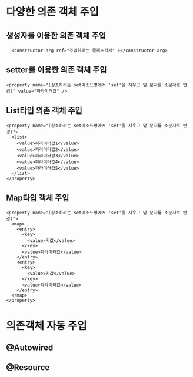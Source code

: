 # 다양한 의존 객체 주입 

## 생성자를 이용한 의존 객체 주입

```
  <constructor-arg ref="주입하려는 클래스객체" ></constructor-arg>
```

## setter를 이용한 의존 객체 주입
```
<property name="(참조하려는 set메소드명에서 'set'을 지우고 앞 문자를 소문자로 변경)" value="파라미터값" />
```
## List타입 의존 객체 주입
```
<property name="(참조하려는 set메소드명에서 'set'을 지우고 앞 문자를 소문자로 변경)">
  <list>
    <value>파라미터값1</value>
    <value>파라미터값2</value>
    <value>파라미터값3</value>
    <value>파라미터값4</value>
    <value>파라미터값5</value>
  </list>
</property>
```
## Map타입 객체 주입
```
<property name="(참조하려는 set메소드명에서 'set'을 지우고 앞 문자를 소문자로 변경)">
  <map>
    <entry>
      <key>
        <value>키값</value>
      </key>
      <value>파라미터값</value>
    </entry>
    <entry>
      <key>
        <value>키값</value>
      </key>
      <value>파라미터값</value>
    </entry>
  </map>
</property>
```

# 의존객체 자동 주입
## @Autowired
## @Resource
